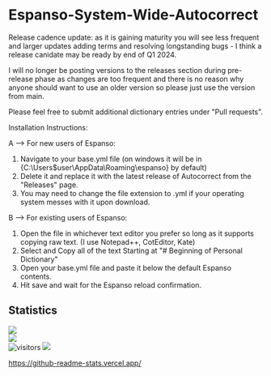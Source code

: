 # Espanso-System-Wide-Autocorrect 

Release cadence update: as it is gaining maturity you will see less frequent and larger updates adding terms and resolving longstanding bugs - I think a release canidate may be ready by end of Q1 2024. 

I will no longer be posting versions to the releases section during pre-release phase as changes are too frequent and there is no reason why anyone should want to use an older version so please just use the version from main. 

Please feel free to submit additional dictionary entries under "Pull requests". 

Installation Instructions: 

A -->  For new users of Espanso: 
1. Navigate to your base.yml file (on windows it will be in {C:\Users\$user\AppData\Roaming\espanso} by default) 
2. Delete it and replace it with the latest release of Autocorrect from the "Releases" page. 
3. You may need to change the file extension to .yml if your operating system messes with it upon download. 


B -->  For existing users of Espanso: 
1. Open the file in whichever text editor you prefer so long as it supports copying raw text. (I use Notepad++, CotEditor, Kate) 
2. Select and Copy all of the text Starting at "# Beginning of Personal Dictionary" 
5. Open your base.yml file and paste it below the default Espanso contents. 
6. Hit save and wait for the Espanso reload confirmation. 


## Statistics
[![](https://github-readme-stats-updated-opbwxjrxi-vintagemotors.vercel.app/api?username=Vintagemotors&show_icons=true&theme=tokyonight&count_private=true&hide_border=true&exclude_repo=github-readme-stats)](https://github.com/Vintagemotors/Espanso-System-Wide-Autocorrect)  
[![](https://github-readme-stats-updated-opbwxjrxi-vintagemotors.vercel.app/api/top-langs/?username=Vintagemotors&theme=tokyonight&&hide=CSSlayout=compact&hide_border=true&exclude_repo=github-readme-stats)](https://github.com/Vintagemotors/Espanso-System-Wide-Autocorrect)  
![visitors](https://visitor-badge.laobi.icu/badge?page_id=Vintagemotors.Espanso-System-Wide-Autocorrect)
[![](https://komarev.com/ghpvc/?username=Vintagemotors&color=28AFB0)](https://github.com/Vintagemotors) 




https://github-readme-stats.vercel.app/
